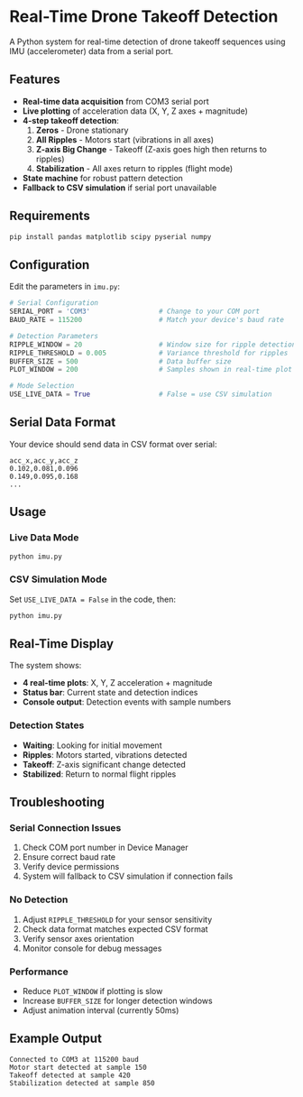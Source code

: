 # Real-Time Drone Takeoff Detection

A Python system for real-time detection of drone takeoff sequences using IMU (accelerometer) data from a serial port.

## Features

- **Real-time data acquisition** from COM3 serial port
- **Live plotting** of acceleration data (X, Y, Z axes + magnitude)
- **4-step takeoff detection**:
  1. **Zeros** - Drone stationary
  2. **All Ripples** - Motors start (vibrations in all axes)
  3. **Z-axis Big Change** - Takeoff (Z-axis goes high then returns to ripples)
  4. **Stabilization** - All axes return to ripples (flight mode)
- **State machine** for robust pattern detection
- **Fallback to CSV simulation** if serial port unavailable

## Requirements

```bash
pip install pandas matplotlib scipy pyserial numpy
```

## Configuration

Edit the parameters in `imu.py`:

```python
# Serial Configuration
SERIAL_PORT = 'COM3'                 # Change to your COM port
BAUD_RATE = 115200                   # Match your device's baud rate

# Detection Parameters
RIPPLE_WINDOW = 20                   # Window size for ripple detection
RIPPLE_THRESHOLD = 0.005             # Variance threshold for ripples
BUFFER_SIZE = 500                    # Data buffer size
PLOT_WINDOW = 200                    # Samples shown in real-time plot

# Mode Selection
USE_LIVE_DATA = True                 # False = use CSV simulation
```

## Serial Data Format

Your device should send data in CSV format over serial:
```
acc_x,acc_y,acc_z
0.102,0.081,0.096
0.149,0.095,0.168
...
```

## Usage

### Live Data Mode
```bash
python imu.py
```

### CSV Simulation Mode
Set `USE_LIVE_DATA = False` in the code, then:
```bash
python imu.py
```

## Real-Time Display

The system shows:
- **4 real-time plots**: X, Y, Z acceleration + magnitude
- **Status bar**: Current state and detection indices
- **Console output**: Detection events with sample numbers

### Detection States
- **Waiting**: Looking for initial movement
- **Ripples**: Motors started, vibrations detected
- **Takeoff**: Z-axis significant change detected
- **Stabilized**: Return to normal flight ripples

## Troubleshooting

### Serial Connection Issues
1. Check COM port number in Device Manager
2. Ensure correct baud rate
3. Verify device permissions
4. System will fallback to CSV simulation if connection fails

### No Detection
1. Adjust `RIPPLE_THRESHOLD` for your sensor sensitivity
2. Check data format matches expected CSV format
3. Verify sensor axes orientation
4. Monitor console for debug messages

### Performance
- Reduce `PLOT_WINDOW` if plotting is slow
- Increase `BUFFER_SIZE` for longer detection windows
- Adjust animation interval (currently 50ms)

## Example Output

```
Connected to COM3 at 115200 baud
Motor start detected at sample 150
Takeoff detected at sample 420
Stabilization detected at sample 850
``` 